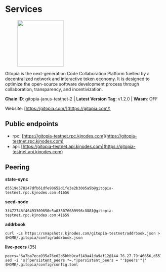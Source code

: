 # Services

<figure><img src="https://raw.githubusercontent.com/kj89/testnet_manuals/main/pingpub/logos/gitopia.png" width="150" alt=""><figcaption></figcaption></figure>

Gitopia is the next-generation Code Collaboration Platform fuelled by  a decentralized network and interactive token economy. It is designed  to optimize the open-source software development process through  collaboration, transparency, and incentivization.

**Chain ID**: gitopia-janus-testnet-2 | **Latest Version Tag**: v1.2.0 | **Wasm**: OFF

Website: [https://gitopia.com/](https://gitopia.com/)


## Public endpoints

* rpc: [https://gitopia-testnet.rpc.kjnodes.com](https://gitopia-testnet.rpc.kjnodes.com)
* api: [https://gitopia-testnet.api.kjnodes.com](https://gitopia-testnet.api.kjnodes.com)

## Peering

**state-sync**

```
d5519e378247dfb61dfe90652d1fe3e2b3005a5b@gitopia-testnet.rpc.kjnodes.com:41656
```

**seed-node**

```
3f472746f46493309650e5a033076689996c8881@gitopia-testnet.rpc.kjnodes.com:41659
```

**addrbook**
```
curl -Ls https://snapshots.kjnodes.com/gitopia-testnet/addrbook.json > $HOME/.gitopia/config/addrbook.json
```

**live-peers** (35)
```
peers="6a7ba7eca935a76e02b5bbb9caf149a41da9af12@144.76.27.79:46656,d5519e378247dfb61dfe90652d1fe3e2b3005a5b@65.109.68.190:41656,c03e9f152bb1becc54d4424d02249135d39be09f@81.0.218.106:41656,980e2ec8f4ddba44e4a928452e49f3cae722fce3@65.21.182.244:27656,dea00215e54c4098a4f194a7ecd43e24ea99336f@88.99.95.81:26656,32254e5e11c49d8802f4c5bbd2c682eebd72ea33@80.241.220.28:60956,fccf79904b3c03488955d580509d0cc65bb3bb56@65.21.104.192:26656,c820e754c56b5455d64ab7685730c44a936d0833@154.38.165.129:26656,e79532749fb5dd95366f4568a7b2430d0e316fb5@84.46.255.163:26656,cf31f6db36843f04675d694e6d79874d6acc3331@38.242.208.177:26656,5ffdc1788f68df5e8163d9bd0d71a4c4d3dec2e9@81.0.220.21:26656,8f4c2887e46edc200a95afeaa87cb63bdddd26e2@185.239.208.131:656,730983044bcc3f8e688bc2436da8a171fd843922@154.12.243.189:656,023c6a86fbd8b8368503c92bd612a8c0379a26e5@194.146.13.251:656,6d36c85a0fc1d737906f47af2e090734e0f6d4a3@86.48.3.99:26656,075aa5cd1437de2a072878c347f9d4eb5849c842@86.48.5.165:26656,c84906b19dc7dc7bda94ab2167d4b0af64a28b49@45.151.122.191:656,f97115243c6291081b546e8d59f51e5ecede4168@149.102.155.225:26656,599bb15403aae7679ba59f878ee8b9c39264fc93@185.213.25.129:60956,1d3bb209dfc7fe953fb8fa37774bab34016dd75c@185.245.183.85:26656,d159db085278927848c98b185b5871bf265669d9@185.250.36.169:41656,4e0e57bcac8aa2bc3188d5b7845eeee61a61f3f0@194.163.170.165:26656,51c3b05112f73a6e60e8b2e96d5528a39a3f4e5e@38.242.246.96:26656,b44d4fd0799d2c06fbec0257b376c0520bdb226a@185.250.37.147:41656,5171aad5f862d474b36fc8049be3339068c96cc9@165.232.151.144:26656,91bf3eb973595dd4621ccf5853e5ac78c48058da@194.163.180.77:656,eb5fee5e8d7d5a300db7c89a4a24a205197f85c5@185.237.97.56:656,165c6969e40fa2ae2340d8e9fa79a14589a46406@185.193.66.202:26656,5c2c2b27e1824097d4f5dc7a581a8d615923e76f@185.252.235.110:41656,2f0484f05aa2d58d91aa21ea7cb9ce81c2e207ea@85.239.240.187:26656,965e495f4a69294bd85f3437fccdc9b210fd98b6@1.15.146.92:26656,0c37cd47e46901caadd8288a158edb81d37427a0@209.126.6.101:26656,2f58a44c9ce9dcdf81e2eaed7cd808ebefe222a7@38.242.243.111:26656,481189b7e246f6c824a969482446c49abbfe76b8@161.97.172.147:26656,8b0f39fa3739118578b49528321d4ea58399a755@144.217.201.174:41656"
sed -i 's|^persistent_peers *=.*|persistent_peers = "'$peers'"|' $HOME/.gitopia/config/config.toml
```
